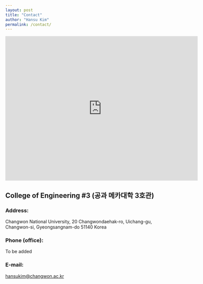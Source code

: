 ```yaml
---
layout: post
title: "Contact"
author: "Hansu Kim"
permalink: /contact/
---
```


<iframe src="https://www.google.com/maps/embed?pb=!1m18!1m12!1m3!1d927.7116955851735!2d128.69724933781518!3d35.24153333495915!2m3!1f0!2f0!3f0!3m2!1i1024!2i768!4f13.1!3m3!1m2!1s0x3568cc7e8882844b%3A0x14f5ca6453e58ce3!2z7Jqp64-ZIOywveybkOuMgO2Vmeq1kCDqs7XrjIAz7Zi46rSA!5e0!3m2!1sko!2skr!4v1660702071623!5m2!1sko!2skr" width="600" height="450" style="border:0;" allowfullscreen="" loading="lazy" referrerpolicy="no-referrer-when-downgrade"></iframe>
   
## College of Engineering #3 (공과 메카대학 3호관)
### Address: 
Changwon National University, 20 Changwondaehak-ro, Uichang-gu, Changwon-si, Gyeongsangnam-do 51140 Korea
### Phone (office): 
To be added
### E-mail: 
[hansukim@changwon.ac.kr](mailto:hansukim@changwon.ac.kr)

